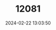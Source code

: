 ---
title: "12081"
category: "Erythrolamprus perfuscus"
draft: false
date: 2024-02-22 13:03:50
languages:
  English: ["Tan Ground Snake", "Barbados Racer"]
---
